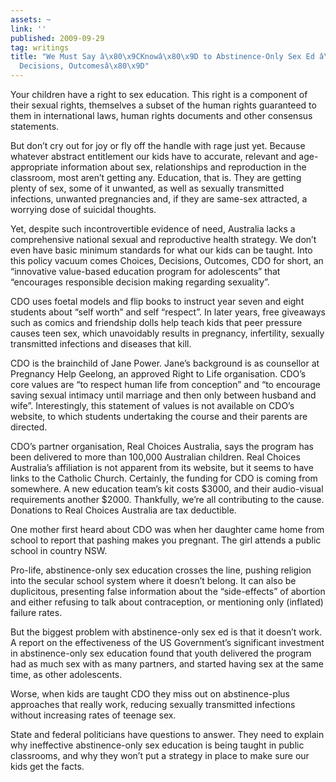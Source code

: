```yaml
---
assets: ~
link: ''
published: 2009-09-29
tag: writings
title: "We Must Say â\x80\x9CKnowâ\x80\x9D to Abstinence-Only Sex Ed â\x80\x9CChoices,
  Decisions, Outcomesâ\x80\x9D"
---
```

Your children have a right to sex education. This right is a component
of their sexual rights, themselves a subset of the human rights
guaranteed to them in international laws, human rights documents and
other consensus statements.

But don’t cry out for joy or fly off the handle with rage just yet.
Because whatever abstract entitlement our kids have to accurate,
relevant and age-appropriate information about sex, relationships and
reproduction in the classroom, most aren’t getting any. Education, that
is. They are getting plenty of sex, some of it unwanted, as well as
sexually transmitted infections, unwanted pregnancies and, if they are
same-sex attracted, a worrying dose of suicidal thoughts.

Yet, despite such incontrovertible evidence of need, Australia lacks a
comprehensive national sexual and reproductive health strategy. We don’t
even have basic minimum standards for what our kids can be taught. Into
this policy vacuum comes Choices, Decisions, Outcomes, CDO for short, an
“innovative value-based education program for adolescents” that
“encourages responsible decision making regarding sexuality”.

CDO uses foetal models and flip books to instruct year seven and eight
students about “self worth” and self “respect”. In later years, free
giveaways such as comics and friendship dolls help teach kids that peer
pressure causes teen sex, which unavoidably results in pregnancy,
infertility, sexually transmitted infections and diseases that kill.

CDO is the brainchild of Jane Power. Jane’s background is as counsellor
at Pregnancy Help Geelong, an approved Right to Life organisation. CDO’s
core values are “to respect human life from conception” and “to
encourage saving sexual intimacy until marriage and then only between
husband and wife”. Interestingly, this statement of values is not
available on CDO’s website, to which students undertaking the course and
their parents are directed.

CDO’s partner organisation, Real Choices Australia, says the program has
been delivered to more than 100,000 Australian children. Real Choices
Australia’s affiliation is not apparent from its website, but it seems
to have links to the Catholic Church. Certainly, the funding for CDO is
coming from somewhere. A new education team’s kit costs $3000, and their
audio-visual requirements another $2000. Thankfully, we’re all
contributing to the cause. Donations to Real Choices Australia are tax
deductible.

One mother first heard about CDO was when her daughter came home from
school to report that pashing makes you pregnant. The girl attends a
public school in country NSW.

Pro-life, abstinence-only sex education crosses the line, pushing
religion into the secular school system where it doesn’t belong. It can
also be duplicitous, presenting false information about the
“side-effects” of abortion and either refusing to talk about
contraception, or mentioning only (inflated) failure rates.

But the biggest problem with abstinence-only sex ed is that it doesn’t
work. A report on the effectiveness of the US Government’s significant
investment in abstinence-only sex education found that youth delivered
the program had as much sex with as many partners, and started having
sex at the same time, as other adolescents.

Worse, when kids are taught CDO they miss out on abstinence-plus
approaches that really work, reducing sexually transmitted infections
without increasing rates of teenage sex.

State and federal politicians have questions to answer. They need to
explain why ineffective abstinence-only sex education is being taught in
public classrooms, and why they won’t put a strategy in place to make
sure our kids get the facts.